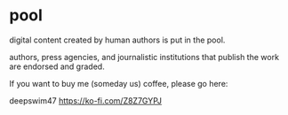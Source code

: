 # pool
 digital content created by human authors is put in the pool.
 
 authors, press agencies, and journalistic institutions that publish the work are endorsed and graded.  
 
 If you want to buy me (someday us) coffee, please go here:  
 
 deepswim47  https://ko-fi.com/Z8Z7GYPJ

